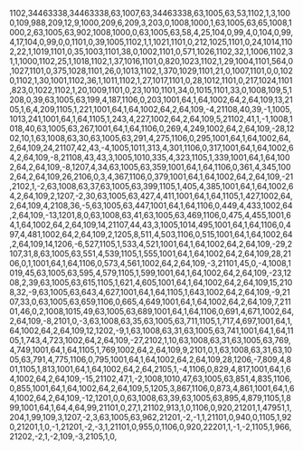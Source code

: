 1102,34463338,34463338,63,1007,63,34463338,63,1005,63,53,1102,1,3,1000,109,988,209,12,9,1000,209,6,209,3,203,0,1008,1000,1,63,1005,63,65,1008,1000,2,63,1005,63,902,1008,1000,0,63,1005,63,58,4,25,104,0,99,4,0,104,0,99,4,17,104,0,99,0,0,1101,0,39,1005,1102,1,1,1021,1101,0,212,1025,1101,0,24,1014,1102,22,1,1019,1101,0,35,1003,1101,38,0,1002,1101,0,571,1026,1102,32,1,1006,1102,31,1,1000,1102,25,1,1018,1102,1,37,1016,1101,0,820,1023,1102,1,29,1004,1101,564,0,1027,1101,0,375,1028,1101,26,0,1013,1102,1,370,1029,1101,21,0,1007,1101,0,0,1020,1102,1,30,1001,1102,36,1,1011,1102,1,27,1017,1101,0,28,1012,1101,0,217,1024,1101,823,0,1022,1102,1,20,1009,1101,0,23,1010,1101,34,0,1015,1101,33,0,1008,109,5,1208,0,39,63,1005,63,199,4,187,1106,0,203,1001,64,1,64,1002,64,2,64,109,13,2105,1,6,4,209,1105,1,221,1001,64,1,64,1002,64,2,64,109,-4,21108,40,39,-1,1005,1013,241,1001,64,1,64,1105,1,243,4,227,1002,64,2,64,109,5,21102,41,1,-1,1008,1018,40,63,1005,63,267,1001,64,1,64,1106,0,269,4,249,1002,64,2,64,109,-28,1202,10,1,63,1008,63,30,63,1005,63,291,4,275,1106,0,295,1001,64,1,64,1002,64,2,64,109,24,21107,42,43,-4,1005,1011,313,4,301,1106,0,317,1001,64,1,64,1002,64,2,64,109,-8,21108,43,43,3,1005,1010,335,4,323,1105,1,339,1001,64,1,64,1002,64,2,64,109,-8,1207,4,34,63,1005,63,359,1001,64,1,64,1106,0,361,4,345,1002,64,2,64,109,26,2106,0,3,4,367,1106,0,379,1001,64,1,64,1002,64,2,64,109,-21,2102,1,-2,63,1008,63,37,63,1005,63,399,1105,1,405,4,385,1001,64,1,64,1002,64,2,64,109,2,1207,-2,30,63,1005,63,427,4,411,1001,64,1,64,1105,1,427,1002,64,2,64,109,4,2108,36,-5,63,1005,63,447,1001,64,1,64,1106,0,449,4,433,1002,64,2,64,109,-13,1201,8,0,63,1008,63,41,63,1005,63,469,1106,0,475,4,455,1001,64,1,64,1002,64,2,64,109,14,21107,44,43,3,1005,1014,495,1001,64,1,64,1106,0,497,4,481,1002,64,2,64,109,2,1205,8,511,4,503,1106,0,515,1001,64,1,64,1002,64,2,64,109,14,1206,-6,527,1105,1,533,4,521,1001,64,1,64,1002,64,2,64,109,-29,2107,31,8,63,1005,63,551,4,539,1105,1,555,1001,64,1,64,1002,64,2,64,109,28,2106,0,1,1001,64,1,64,1106,0,573,4,561,1002,64,2,64,109,-3,21101,45,0,-4,1008,1019,45,63,1005,63,595,4,579,1105,1,599,1001,64,1,64,1002,64,2,64,109,-23,1208,2,39,63,1005,63,615,1105,1,621,4,605,1001,64,1,64,1002,64,2,64,109,15,2108,32,-9,63,1005,63,643,4,627,1001,64,1,64,1105,1,643,1002,64,2,64,109,-9,2107,33,0,63,1005,63,659,1106,0,665,4,649,1001,64,1,64,1002,64,2,64,109,7,21101,46,0,2,1008,1015,49,63,1005,63,689,1001,64,1,64,1106,0,691,4,671,1002,64,2,64,109,-8,2101,0,-3,63,1008,63,35,63,1005,63,711,1105,1,717,4,697,1001,64,1,64,1002,64,2,64,109,12,1202,-9,1,63,1008,63,31,63,1005,63,741,1001,64,1,64,1105,1,743,4,723,1002,64,2,64,109,-27,2102,1,10,63,1008,63,31,63,1005,63,769,4,749,1001,64,1,64,1105,1,769,1002,64,2,64,109,9,2101,0,1,63,1008,63,31,63,1005,63,791,4,775,1106,0,795,1001,64,1,64,1002,64,2,64,109,28,1206,-7,809,4,801,1105,1,813,1001,64,1,64,1002,64,2,64,2105,1,-4,1106,0,829,4,817,1001,64,1,64,1002,64,2,64,109,-15,21102,47,1,-2,1008,1010,47,63,1005,63,851,4,835,1106,0,855,1001,64,1,64,1002,64,2,64,109,5,1205,3,867,1106,0,873,4,861,1001,64,1,64,1002,64,2,64,109,-12,1201,0,0,63,1008,63,39,63,1005,63,895,4,879,1105,1,899,1001,64,1,64,4,64,99,21101,0,27,1,21102,913,1,0,1106,0,920,21201,1,47951,1,204,1,99,109,3,1207,-2,3,63,1005,63,962,21201,-2,-1,1,21101,0,940,0,1105,1,920,21201,1,0,-1,21201,-2,-3,1,21101,0,955,0,1106,0,920,22201,1,-1,-2,1105,1,966,21202,-2,1,-2,109,-3,2105,1,0,
